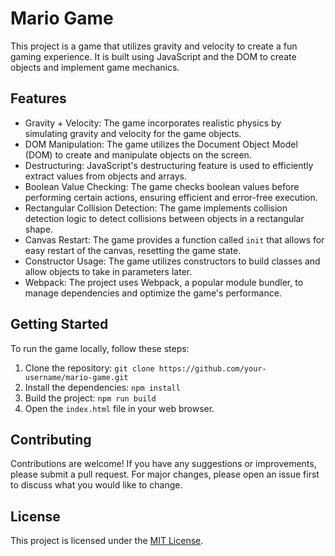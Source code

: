 # Mario Game

This project is a game that utilizes gravity and velocity to create a fun gaming experience. It is built using JavaScript and the DOM to create objects and implement game mechanics.

## Features

- Gravity + Velocity: The game incorporates realistic physics by simulating gravity and velocity for the game objects.
- DOM Manipulation: The game utilizes the Document Object Model (DOM) to create and manipulate objects on the screen.
- Destructuring: JavaScript's destructuring feature is used to efficiently extract values from objects and arrays.
- Boolean Value Checking: The game checks boolean values before performing certain actions, ensuring efficient and error-free execution.
- Rectangular Collision Detection: The game implements collision detection logic to detect collisions between objects in a rectangular shape.
- Canvas Restart: The game provides a function called `init` that allows for easy restart of the canvas, resetting the game state.
- Constructor Usage: The game utilizes constructors to build classes and allow objects to take in parameters later.
- Webpack: The project uses Webpack, a popular module bundler, to manage dependencies and optimize the game's performance.

## Getting Started

To run the game locally, follow these steps:

1. Clone the repository: `git clone https://github.com/your-username/mario-game.git`
2. Install the dependencies: `npm install`
3. Build the project: `npm run build`
4. Open the `index.html` file in your web browser.

## Contributing

Contributions are welcome! If you have any suggestions or improvements, please submit a pull request. For major changes, please open an issue first to discuss what you would like to change.

## License

This project is licensed under the [MIT License](LICENSE).
